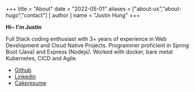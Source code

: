 +++
title = "About"
date = "2022-05-01"
aliases = ["about-us","about-hugo","contact"]
[ author ]
  name = "Justin Hung"
+++

**Hi~ I'm Justin**

Full Stack coding enthusiast with 3+ years of experience in Web Development and Cloud Native Projects. Programmer proficient in Spring Boot (Java) and Express (Nodejs). Worked with docker, bare metal Kubernetes, CICD and Agile.

- [Github](https://github.com/JustinHung0407)
- [Linkedin](https://www.linkedin.com/in/justinhung0407)
- [Cakeresume](https://www.cakeresume.com/justin-hung)